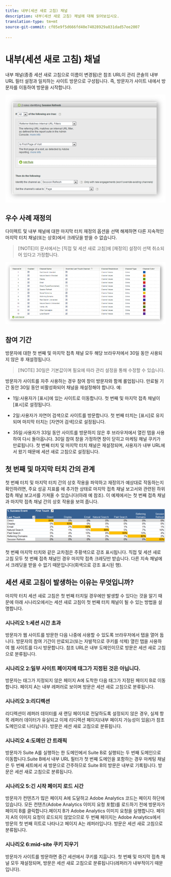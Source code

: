 ```yaml
---
title: 내부(세션 새로 고침) 채널
description: 내부(세션 새로 고침) 채널에 대해 읽어보십시오.
translation-type: tm+mt
source-git-commit: cf05e9f5d666fd40e74028929a831dad57ee2007

---
```



# 내부(세션 새로 고침) 채널

내부 채널(종종 세션 새로 고침으로 이름이 변경됨)은 참조 URL이 관리 콘솔의 내부 URL 필터 설정과 일치하는 사이트 방문으로 구성됩니다. 즉, 방문자가 사이트 내에서 방문자를 이동하여 방문을 시작합니다.

![](assets/int-channel1.png)

## 우수 사례 재정의

다이렉트 및 내부 채널에 대한 마지막 터치 재정의 옵션을 선택 해제하면 다른 지속적인 마지막 터치 채널(또는 상호)에서 크레딧을 받을 수 없습니다.

>[!NOTE]이 문서에서는 [직접 및 세션 새로 고침]에 [재정의] 설정이 선택 취소되어 있다고 가정합니다.

![](assets/int-channel2.png)

## 참여 기간

방문자에 대한 첫 번째 및 마지막 접촉 채널 모두 해당 브라우저에서 30일 동안 사용되지 않은 후 재설정됩니다.

>[!NOTE] 30일은 기본값이며 필요에 따라 관리 설정을 통해 수정할 수 있습니다.

방문자가 사이트를 자주 사용하는 경우 참여 창이 방문자와 함께 롤업됩니다. 만료될 기간 동안 30일 동안 비활성화되어 채널을 재설정해야 합니다.
예:

* 1일:사용자가 [표시]에 있는 사이트로 이동합니다. 첫 번째 및 마지막 접촉 채널이 [표시]로 설정됩니다.

* 2일:사용자가 자연어 검색으로 사이트를 방문합니다. 첫 번째 터치는 [표시]로 유지되며 마지막 터치는 [자연어 검색]으로 설정됩니다.

* 35일:사용자가 33일 동안 사이트를 방문하지 않은 후 브라우저에서 열린 탭을 사용하여 다시 돌아옵니다. 30일 참여 창을 가정하면 창이 닫히고 마케팅 채널 쿠키가 만료됩니다. 첫 번째 터치 및 마지막 터치 채널은 재설정되며, 사용자가 내부 URL에서 왔기 때문에 세션 새로 고침으로 설정됩니다.

## 첫 번째 및 마지막 터치 간의 관계

첫 번째 터치 및 마지막 터치 간의 상호 작용을 파악하고 재정의가 예상대로 작동하는지 확인하려면, 주요 성공 지표를 에 추가한 상태로 마지막 접촉 채널 보고서와 관련된 하위 접촉 채널 보고서를 가져올 수 있습니다(아래 예 참조). 이 예제에서는 첫 번째 접촉 채널과 마지막 접촉 채널 간의 상호 작용을 보여 줍니다.

![](assets/int-channel3.png)

첫 번째 마지막 터치와 같은 교차점은 주황색으로 강조 표시됩니다. 직접 및 세션 새로 고침 모두 첫 번째 접촉 채널인 경우 마지막 접촉 크레딧만 받습니다. 다른 지속 채널에서 크레딧을 받을 수 없기 때문입니다(회색으로 강조 표시된 행).

## 세션 새로 고침이 발생하는 이유는 무엇입니까?

마지막 터치 세션 새로 고침은 첫 번째 터치일 경우에만 발생할 수 있다는 것을 알기 때문에 아래 시나리오에서는 세션 새로 고침이 첫 번째 터치 채널이 될 수 있는 방법을 설명합니다.

### 시나리오 1:세션 시간 초과

방문자가 웹 사이트를 방문한 다음 나중에 사용할 수 있도록 브라우저에서 탭을 열어 둡니다. 방문자의 참여 기간이 만료되고(또는 자발적으로 쿠키를 삭제) 열린 탭을 사용하여 웹 사이트를 다시 방문합니다. 참조 URL은 내부 도메인이므로 방문은 세션 새로 고침으로 분류됩니다.

### 시나리오 2:일부 사이트 페이지에 태그가 지정된 것은 아닙니다.

방문자는 태그가 지정되지 않은 페이지 A에 도착한 다음 태그가 지정된 페이지 B로 이동합니다. 페이지 A는 내부 레퍼러로 보이며 방문은 세션 새로 고침으로 분류됩니다.

### 시나리오 3:리디렉션

리디렉션이 레퍼러 데이터를 새 랜딩 페이지로 전달하도록 설정되지 않은 경우, 실제 항목 레퍼러 데이터가 유실되고 이제 리디렉션 페이지(내부 페이지 가능성이 있음)가 참조 도메인으로 나타납니다. 방문은 세션 새로 고침으로 분류됩니다.

### 시나리오 4:도메인 간 트래픽

방문자가 Suite A를 실행하는 한 도메인에서 Suite B로 실행되는 두 번째 도메인으로 이동합니다.Suite B에서 내부 URL 필터가 첫 번째 도메인을 포함하는 경우 마케팅 채널은 두 번째 세트에서 새 방문으로 간주하므로 Suite B의 방문은 내부로 기록됩니다. 방문은 세션 새로 고침으로 분류됩니다.

### 시나리오 5:긴 시작 페이지 로드 시간

방문자가 컨텐츠가 많은 페이지 A에 도달하고 Adobe Analytics 코드는 페이지 하단에 있습니다. 모든 컨텐츠(Adobe Analytics 이미지 요청 포함)를 로드하기 전에 방문자가 페이지 B를 클릭합니다.페이지 B가 Adobe Analytics 이미지 요청을 실행합니다. 페이지 A의 이미지 요청이 로드되지 않았으므로 두 번째 페이지는 Adobe Analytics에서 방문의 첫 번째 히트로 나타나고 페이지 A는 레퍼러입니다. 방문은 세션 새로 고침으로 분류됩니다.

### 시나리오 6:mid-site 쿠키 지우기

방문자가 사이트를 방문하면 중간 세션에서 쿠키를 지웁니다. 첫 번째 및 마지막 접촉 채널 모두 재설정되며, 방문은 세션 새로 고침으로 분류됩니다(레퍼러가 내부적이기 때문입니다).
